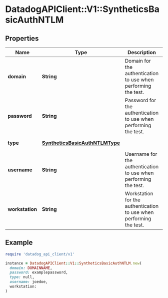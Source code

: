 # DatadogAPIClient::V1::SyntheticsBasicAuthNTLM

## Properties

| Name            | Type                                                              | Description                                                         | Notes                       |
| --------------- | ----------------------------------------------------------------- | ------------------------------------------------------------------- | --------------------------- |
| **domain**      | **String**                                                        | Domain for the authentication to use when performing the test.      | [optional]                  |
| **password**    | **String**                                                        | Password for the authentication to use when performing the test.    | [optional]                  |
| **type**        | [**SyntheticsBasicAuthNTLMType**](SyntheticsBasicAuthNTLMType.md) |                                                                     | [default to &#39;ntlm&#39;] |
| **username**    | **String**                                                        | Username for the authentication to use when performing the test.    | [optional]                  |
| **workstation** | **String**                                                        | Workstation for the authentication to use when performing the test. | [optional]                  |

## Example

```ruby
require 'datadog_api_client/v1'

instance = DatadogAPIClient::V1::SyntheticsBasicAuthNTLM.new(
  domain: DOMAINNAME,
  password: examplepassword,
  type: null,
  username: joedoe,
  workstation:
)
```
